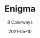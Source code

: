 ---
image_primary: "img/product_main_24_(1)_enigma.jpg"
image_secondary: "img/colorway_24_(1)_desire.jpg"
description: "The%20perfect%20upholstery%20fabric.%A0%20Visually%20frisky%2C%20playful%20and%20spirited.%A0%20The%20slight%20lift%20of%20the%20weave%2C%20along%20with%20the%20%u201Cinexact%u201D%20outline%20of%20the%20main%20pattern%2C%20emphasizes%20the%20overall%20design%20and%20tessellation%20of%20the%20unique%20shapes%20that%20make%20up%20this%20magical%20design.%A0%20A%20strong%20contemporary%20product%20that%20performs%20beyond%20expectation."
tags: 
  - "Textiles"
designer: "Joseph Noble"
href: "https://www.josephnoble.com/collections/enigma/"
title: "Enigma"
subtitle: "8 Colorways"
category: "Textiles"
manufacturer: "Joseph Noble"
slug: "/manufacturers/joseph-noble/textiles/joseph-noble-enigma"
date: "2021-05-10"
---